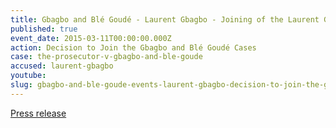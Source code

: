 ```yaml
---
title: Gbagbo and Blé Goudé - Laurent Gbagbo - Joining of the Laurent Gbagbo and Charles Blé Goudé Cases
published: true
event_date: 2015-03-11T00:00:00.000Z
action: Decision to Join the Gbagbo and Blé Goudé Cases
case: the-prosecutor-v-gbagbo-and-ble-goude
accused: laurent-gbagbo
youtube:
slug: gbagbo-and-ble-goude-events-laurent-gbagbo-decision-to-join-the-gbagbo-and-ble-goude-cases
---
```



[Press release](https://www.icc-cpi.int/en_menus/icc/press%20and%20media/press%20releases/Pages/pr1097.aspx)